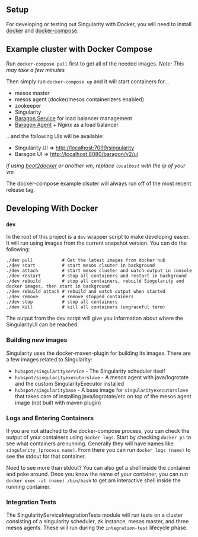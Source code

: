 ## Setup

For developing or testing out Singularity with Docker, you will need to install [docker](https://docs.docker.com/installation/) and [docker-compose](https://docs.docker.com/compose/#installation-and-set-up).

## Example cluster with Docker Compose

Run `docker-compose pull` first to get all of the needed images. *Note: This may take a few minutes*

Then simply run `docker-compose up` and it will start containers for...
- mesos master
- mesos agent (docker/mesos containerizers enabled)
- zookeeper
- Singularity
- [Baragon Service](https://github.com/HubSpot/Baragon) for load balancer management
- [Baragon Agent](https://github.com/HubSpot/Baragon) + Nginx as a load balancer

...and the following UIs will be available:
- Singularity UI => [http://localhost:7099/singularity](http://localhost:7099/singularity)
- Baragon UI => [http://localhost:8080/baragon/v2/ui](http://localhost:8080/baragon/v2/ui)

*if using [boot2docker](http://boot2docker.io/) or another vm, replace `localhost` with the ip of your vm*

The docker-compose example clsuter will always run off of the most recent release tag.

## Developing With Docker

### `dev`

In the root of this project is a `dev` wrapper script to make developing easier. It will run using images from the current snapshot version. You can do the following:

```
./dev pull           # Get the latest images from docker hub
./dev start          # start mesos clsuter in background
./dev attach         # start mesos cluster and watch output in console
./dev restart        # stop all containers and restart in background
./dev rebuild        # stop all containers, rebuild Singularity and docker images, then start in background
./dev rebuild attach # rebuild and watch output when started
./dev remove         # remove stopped containers
./dev stop           # stop all containers
./dev kill           # kill all containers (ungraceful term)
```

The output from the dev script will give you information about where the SingularityUI can be reached.

### Building new images

Singularity uses the docker-maven-plugin for building its images. There are a few images related to Singularity:

- `hubspot/singularityservice` - The Singularity scheduler itself
- `hubspot/singularityexecutorslave` - A mesos agent with java/logrotate and the custom SingularityExecutor installed
- `hubspot/singularitybase` - A base image for `singularityexecutorslave` that takes care of installing java/logrotate/etc on top of the mesos agent image (not built with maven plugin)

### Logs and Entering Containers

If you are not attached to the docker-compose process, you can check the output of your containers using `docker logs`. Start by checking `docker ps` to see what containers are running. Generally they will have names like `singularity_(process name)`. From there you can run `docker logs (name)` to see the stdout for that container.

Need to see more than stdout? You can also get a shell inside the container and poke around. Once you know the name of your container, you can run `docker exec -it (name) /bin/bash` to get am interactive shell inside the running container.

### Integration Tests

The SingularityServiceIntegrationTests module will run tests on a cluster consisting of a singularity scheduler, zk instance, mesos master, and three mesos agents. These will run during the `integration-test` lifecycle phase.

